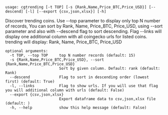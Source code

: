 ```
usage: cgtrending [-t TOP] [-s {Rank,Name,Price_BTC,Price_USD}] [--descend] [-l] [--export {csv,json,xlsx}] [-h]
```

Discover trending coins. Use --top parameter to display only top N number of records, You can sort by Rank, Name, Price_BTC, Price_USD, using --sort
parameter and also with --descend flag to sort descending. Flag --links will display one additional column with all coingecko urls for listed coins. trending will display: Rank, Name, Price_BTC, Price_USD

```
optional arguments:
  -t TOP, --top TOP     top N number records (default: 15)
  -s {Rank,Name,Price_BTC,Price_USD}, --sort {Rank,Name,Price_BTC,Price_USD}
                        Sort by given column. Default: rank (default: Rank)
  --descend             Flag to sort in descending order (lowest first) (default: True)
  -l, --links           Flag to show urls. If you will use that flag you will additional column with urls (default: False)
  --export {csv,json,xlsx}
                        Export dataframe data to csv,json,xlsx file (default: )
  -h, --help            show this help message (default: False)
```
